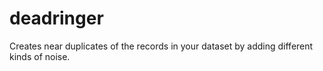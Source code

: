 # deadringer
Creates near duplicates of the records in your dataset by adding different kinds of noise.
